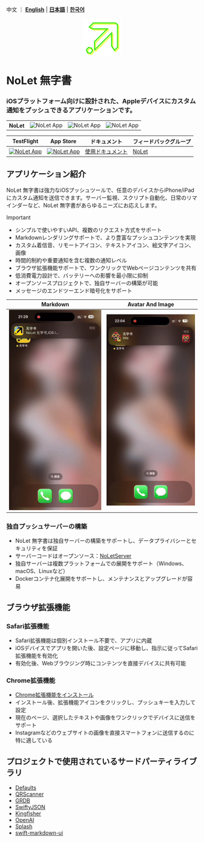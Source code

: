   
中文 ｜ **[English](README.EN.md)** | **[日本語](README.JA.md)** | **[한국어](README.KO.md)**

<p align="center">

<img src="/_media/egglogo.png" alt="NoLet" title="NoLet" width="100"/>

</p>

# NoLet 無字書
### iOSプラットフォーム向けに設計された、Appleデバイスにカスタム通知をプッシュできるアプリケーションです。

<table>
  <tr>
    <th style="border: none;"><strong>NoLet</strong></th>
    <td style="border: none;"><img src="https://img.shields.io/badge/Xcode-16.2-blue?logo=Xcode&logoColor=white" alt="NoLet App"></td>
    <td style="border: none;"><img src="https://img.shields.io/badge/Swift-5.10-red?logo=Swift&logoColor=white" alt="NoLet App"></td>
    <td style="border: none;"><img src="https://img.shields.io/badge/iOS-16.0+-green?logo=apple&logoColor=white" alt="NoLet App"></td>
  </tr>
</table>

| TestFlight | App Store | ドキュメント | フィードバックグループ |
|-------|--------|-------|--------|
|[<img src="https://is1-ssl.mzstatic.com/image/thumb/Purple221/v4/fc/78/a0/fc78a0ee-dc6b-00d9-85be-e74c24b2bcb5/AppIcon-85-220-0-4-2x.png/512x0w.webp" alt="NoLet App" height="45"> ](https://testflight.apple.com/join/PMPaM6BR) | [<img src="https://developer.apple.com/assets/elements/badges/download-on-the-app-store.svg" alt="NoLet App" height="40">](https://apps.apple.com/app/id6615073345)| [使用ドキュメント](https://wiki.wzs.app) | [NoLet](https://t.me/PushToMe) |


## アプリケーション紹介

NoLet 無字書は強力なiOSプッシュツールで、任意のデバイスからiPhone/iPadにカスタム通知を送信できます。サーバー監視、スクリプト自動化、日常のリマインダーなど、NoLet 無字書があらゆるニーズにお応えします。

> [!IMPORTANT]
>
>  - シンプルで使いやすいAPI、複数のリクエスト方式をサポート
>  - Markdownレンダリングサポートで、より豊富なプッシュコンテンツを実現
>  - カスタム着信音、リモートアイコン、テキストアイコン、絵文字アイコン、画像
>  - 時間的制約や重要通知を含む複数の通知レベル
>  - ブラウザ拡張機能サポートで、ワンクリックでWebページコンテンツを共有
>  - 低消費電力設計で、バッテリーへの影響を最小限に抑制
>  - オープンソースプロジェクトで、独自サーバーの構築が可能
>  - メッセージのエンドツーエンド暗号化をサポート



|Markdown|Avatar And Image|
|-------|--------|
|<img src="/_media/markdown.gif" width="350">|<img src="/_media/avatarAndImage.gif" width="350">|
  

### 独自プッシュサーバーの構築

* NoLet 無字書は独自サーバーの構築をサポートし、データプライバシーとセキュリティを保証
* サーバーコードはオープンソース：[NoLetServer](https://github.com/sunvc/NoLets)
* 独自サーバーは複数プラットフォームでの展開をサポート（Windows、macOS、Linuxなど）
* Dockerコンテナ化展開をサポートし、メンテナンスとアップグレードが容易

## ブラウザ拡張機能

### Safari拡張機能

* Safari拡張機能は個別インストール不要で、アプリに内蔵
* iOSデバイスでアプリを開いた後、設定ページに移動し、指示に従ってSafari拡張機能を有効化
* 有効化後、Webブラウジング時にコンテンツを直接デバイスに共有可能

### Chrome拡張機能

* [Chrome拡張機能をインストール](https://chromewebstore.google.com/detail/bbhjjpgkahbphfmllckjjpkgpcaghgjk)
* インストール後、拡張機能アイコンをクリックし、プッシュキーを入力して設定
* 現在のページ、選択したテキストや画像をワンクリックでデバイスに送信をサポート
* Instagramなどのウェブサイトの画像を直接スマートフォンに送信するのに特に適している


## プロジェクトで使用されているサードパーティライブラリ

* [Defaults](https://github.com/sindresorhus/Defaults)
* [QRScanner](https://github.com/mercari/QRScanner)
* [GRDB](https://github.com/groue/GRDB.swift.git)
* [SwiftyJSON](https://github.com/SwiftyJSON/SwiftyJSON)
* [Kingfisher](https://github.com/onevcat/Kingfisher)
* [OpenAI](https://github.com/MacPaw/OpenAI)
* [Splash](https://github.com/AugustDev/Splash)
* [swift-markdown-ui](https://github.com/gonzalezreal/swift-markdown-ui)